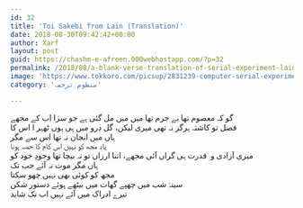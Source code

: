 ```yaml
---
id: 32
title: 'Toi Sakebi from Lain (Translation)'
date: 2018-08-30T09:42:42+00:00
author: Xarf
layout: post
guid: https://chashm-e-afreen.000webhostapp.com/?p=32
permalink: /2018/08/a-blank-verse-translation-of-serial-experiment-lains-ending-theme-toi-sakebi
image: 'https://www.tokkoro.com/picsup/2831239-computer-serial-experiments-lain___anime-wallpapers.jpg'
category: 'منظوم ترجمہ'

---
```


<span style="font-family: Mehr;">گو کہ معصوم تھا بے جرم تھا میں میں  </span>
<span style="font-family: Mehr;">مل گئی ہے جو سزا اب کے مجھے  </span>  
<span style="font-family: Mehr;">فصل تو کاشتہ ہرگز نہ تھی میری لیکن، گل درو میں ہی ہوں ٹھہر ا اس کا  </span>  
<span style="font-family: Mehr;">ہاں میں انجان نہ تھا اس سے مگر  </span>  
<span style="font-family: Mehr;">یاد مجھ کو نہیں اس کام کا حصہ ہونا  </span>  
<span style="font-family: Mehr;">میری آزادی و  قدرت ہی گراں آئی مجھے، اتنا ارزاں تو نہ بیچا تھا وجودِ خود کو  </span>  
<span style="font-family: Mehr;">ہاں مگر موت نہ آئے جب تک  </span>  
<span style="font-family: Mehr;">مجھ کو کوئی بھی نہیں چھو سکتا  </span>  
<span style="font-family: Mehr;">سینۂ شب میں چھپے گھات میں بیٹھے ہوئے دستور شکن  </span>  
<span style="font-family: Mehr;">تیرے ادراک میں آئے نہیں اب تک شاید  </span>

